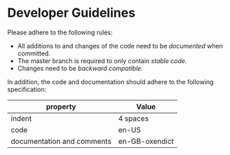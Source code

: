 # Developer Guidelines

Please adhere to the following rules:

* All additions to and changes of the code need to be *documented* when committed.
* The master branch is required to only contain *stable code*.
* Changes need to be *backward compatible*.

In addition, the code and documentation should adhere to the following specification:

| property | Value |
| -------- | ----- |
| indent | 4 spaces |
| code | en-US |
| documentation and comments | en-GB-oxendict |
